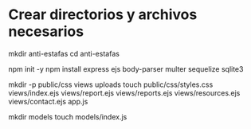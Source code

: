 
# Crear directorios y archivos necesarios
mkdir anti-estafas
cd anti-estafas

npm init -y
npm install express ejs body-parser multer sequelize sqlite3

mkdir -p public/css views uploads
touch public/css/styles.css views/index.ejs views/report.ejs views/reports.ejs views/resources.ejs views/contact.ejs app.js

mkdir models
touch models/index.js
<!---
1ULLOA1/1ULLOA1 is a ✨ special ✨ repository because its `README.md` (this file) appears on your GitHub profile.
You can click the Preview link to take a look at your changes.
--->
